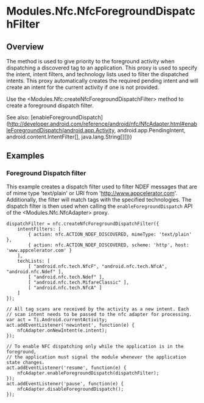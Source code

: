 # Modules.Nfc.NfcForegroundDispatchFilter

<TypeHeader/>

## Overview

The <enableForegroundDispatch> method is used to give priority to the foreground activity when dispatching
a discovered tag to an application. This proxy is used to specify the intent, intent filters, and technology
lists used to filter the dispatched intents. This proxy automatically creates the required pending intent and
will create an intent for the current activity if one is not provided.

Use the <Modules.Nfc.createNfcForegroundDispatchFilter> method to create a foreground dispatch filter.

See also:
[enableForegroundDispatch](http://developer.android.com/reference/android/nfc/NfcAdapter.html#enableForegroundDispatch(android.app.Activity, android.app.PendingIntent, android.content.IntentFilter[], java.lang.String[][]))

## Examples

### Foreground Dispatch filter

This example creates a dispatch filter used to filter NDEF messages that are of mime type 'text/plain' or
URI from 'http://www.appcelerator.com'. Additionally, the filter will match tags with the specified
technologies. The dispatch filter is then used when calling the `enableForegroundDispatch` API of the
<Modules.Nfc.NfcAdapter> proxy.

    dispatchFilter = nfc.createNfcForegroundDispatchFilter({
        intentFilters: [
            { action: nfc.ACTION_NDEF_DISCOVERED, mimeType: 'text/plain' },
            { action: nfc.ACTION_NDEF_DISCOVERED, scheme: 'http', host: 'www.appcelerator.com' }
        ],
        techLists: [
            [ "android.nfc.tech.NfcF", "android.nfc.tech.NfcA", "android.nfc.Ndef" ],
            [ "android.nfc.tech.Ndef" ],
            [ "android.nfc.tech.MifareClassic" ],
            [ "android.nfc.tech.NfcA" ]
        ]
    });

    // All tag scans are received by the activity as a new intent. Each
    // scan intent needs to be passed to the nfc adapter for processing.
    var act = Ti.Android.currentActivity;
    act.addEventListener('newintent', function(e) {
        nfcAdapter.onNewIntent(e.intent);
    });

    // To enable NFC dispatching only while the application is in the foreground,
    // the application must signal the module whenever the application state changes.
    act.addEventListener('resume', function(e) {
        nfcAdapter.enableForegroundDispatch(dispatchFilter);
    });
    act.addEventListener('pause', function(e) {
        nfcAdapter.disableForegroundDispatch();
    });

<ApiDocs/>
